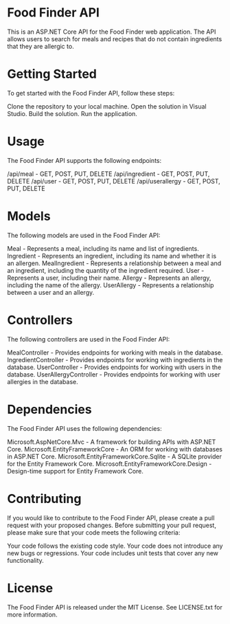 # Food Finder API
This is an ASP.NET Core API for the Food Finder web application. The API allows users to search for meals and recipes that do not contain ingredients that they are allergic to.

# Getting Started
To get started with the Food Finder API, follow these steps:

Clone the repository to your local machine.
Open the solution in Visual Studio.
Build the solution.
Run the application.

# Usage
The Food Finder API supports the following endpoints:

/api/meal - GET, POST, PUT, DELETE
/api/ingredient - GET, POST, PUT, DELETE
/api/user - GET, POST, PUT, DELETE
/api/userallergy - GET, POST, PUT, DELETE

# Models
The following models are used in the Food Finder API:

Meal - Represents a meal, including its name and list of ingredients.
Ingredient - Represents an ingredient, including its name and whether it is an allergen.
MealIngredient - Represents a relationship between a meal and an ingredient, including the quantity of the ingredient required.
User - Represents a user, including their name.
Allergy - Represents an allergy, including the name of the allergy.
UserAllergy - Represents a relationship between a user and an allergy.

# Controllers
The following controllers are used in the Food Finder API:

MealController - Provides endpoints for working with meals in the database.
IngredientController - Provides endpoints for working with ingredients in the database.
UserController - Provides endpoints for working with users in the database.
UserAllergyController - Provides endpoints for working with user allergies in the database.

# Dependencies
The Food Finder API uses the following dependencies:

Microsoft.AspNetCore.Mvc - A framework for building APIs with ASP.NET Core.
Microsoft.EntityFrameworkCore - An ORM for working with databases in ASP.NET Core.
Microsoft.EntityFrameworkCore.Sqlite - A SQLite provider for the Entity Framework Core.
Microsoft.EntityFrameworkCore.Design - Design-time support for Entity Framework Core.

# Contributing
If you would like to contribute to the Food Finder API, please create a pull request with your proposed changes. Before submitting your pull request, please make sure that your code meets the following criteria:

Your code follows the existing code style.
Your code does not introduce any new bugs or regressions.
Your code includes unit tests that cover any new functionality.


# License
The Food Finder API is released under the MIT License. See LICENSE.txt for more information.
